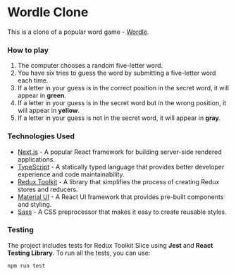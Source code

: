 # Wordle Clone

This is a clone of a popular word game - [Wordle](https://www.nytimes.com/games/wordle/index.html).

### How to play

1. The computer chooses a random five-letter word.
2. You have six tries to guess the word by submitting a five-letter word each time.
3. If a letter in your guess is in the correct position in the secret word, it will appear in **green**.
4. If a letter in your guess is in the secret word but in the wrong position, it will appear in **yellow**.
5. If a letter in your guess is not in the secret word, it will appear in **gray**.

### Technologies Used

- [Next.js](https://nextjs.org/) - A popular React framework for building server-side rendered applications.
- [TypeScript](https://www.typescriptlang.org/docs/) - A statically typed language that provides better developer experience and code maintainability.
- [Redux Toolkit](https://redux-toolkit.js.org/) - A library that simplifies the process of creating Redux stores and reducers.
- [Material UI](https://mui.com/material-ui/) - A React UI framework that provides pre-built components and styling.
- [Sass](https://sass-lang.com/documentation/) - A CSS preprocessor that makes it easy to create reusable styles.

### Testing 

The project includes tests for Redux Toolkit Slice using **Jest** and **React Testing Library**. To run all the tests, you can use:

```npm run test```